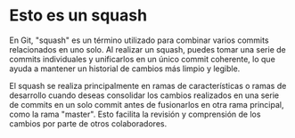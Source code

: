 # Esto es un squash

En Git, "squash" es un término utilizado para combinar varios commits relacionados en uno solo. Al realizar un squash, puedes tomar una serie de commits individuales y unificarlos en un único commit coherente, lo que ayuda a mantener un historial de cambios más limpio y legible.

El squash se realiza principalmente en ramas de características o ramas de desarrollo cuando deseas consolidar los cambios realizados en una serie de commits en un solo commit antes de fusionarlos en otra rama principal, como la rama "master". Esto facilita la revisión y comprensión de los cambios por parte de otros colaboradores.
